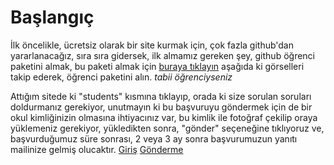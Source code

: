 # Başlangıç

İlk öncelikle, ücretsiz olarak bir site kurmak için, çok fazla github'dan yararlanacağız, sıra sıra gidersek, ilk almamız gereken şey, github öğrenci paketini almak, bu paketi almak için [buraya tıklayın](https://education.github.com/pack) aşağıda ki görselleri takip ederek, öğrenci paketini alın. *tabii öğrenciyseniz*

Attığım sitede ki "students" kısmına tıklayıp, orada ki size sorulan soruları doldurmanız gerekiyor, unutmayın ki bu başvuruyu göndermek için de bir okul kimliğinizin olmasına ihtiyacınız var, bu kimlik ile fotoğraf çekilip oraya yüklemeniz gerekiyor, yükledikten sonra, "gönder" seçeneğine tıklıyoruz ve, başvurduğumuz süre sonrası, 2 veya 3 ay sonra başvurumuzun yanıtı mailinize gelmiş olucaktır.
[Giriş](https://raw.githubusercontent.com/268289/base-horizon/main/images/v2c4Zki.png)
[Gönderme](https://raw.githubusercontent.com/268289/base-horizon/main/images/k7F8Csz.png)
